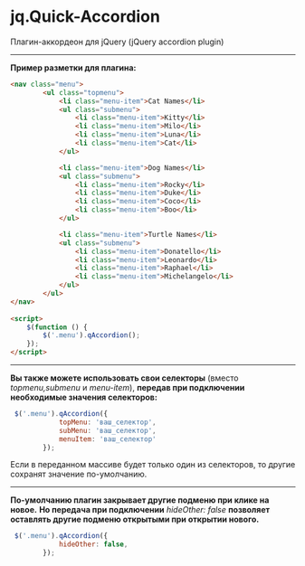 # jq.Quick-Accordion
Плагин-аккордеон для jQuery  (jQuery accordion plugin)
<hr>

**Пример разметки для плагина:**

```html
<nav class="menu">
        <ul class="topmenu">
            <li class="menu-item">Cat Names</li>
            <ul class="submenu">
                <li class="menu-item">Kitty</li>
                <li class="menu-item">Milo</li>
                <li class="menu-item">Luna</li>
                <li class="menu-item">Cat</li>
            </ul>

            <li class="menu-item">Dog Names</li>
            <ul class="submenu">
                <li class="menu-item">Rocky</li>
                <li class="menu-item">Duke</li>
                <li class="menu-item">Coco</li>
                <li class="menu-item">Boo</li>
            </ul>

            <li class="menu-item">Turtle Names</li>
            <ul class="submenu">
                <li class="menu-item">Donatello</li>
                <li class="menu-item">Leonardo</li>
                <li class="menu-item">Raphael</li>
                <li class="menu-item">Michelangelo</li>
            </ul>
        </ul>
</nav>
    
<script>
    $(function () {
        $('.menu').qAccordion();
    });
</script>
```
<hr>

**Вы также можете использовать свои селекторы**
(вместо *topmenu,submenu* и *menu-item*),
**передав при подключении необходимые значения селекторов:**

```js
 $('.menu').qAccordion({
            topMenu: 'ваш_селектор',
            subMenu: 'ваш_селектор',
            menuItem: 'ваш_селектор'
        });
```
Если в переданном массиве будет только один из селекторов, то другие сохранят значение по-умолчанию.
<hr>

**По-умолчанию плагин закрывает другие подменю при клике на новое.**
**Но передача при подключении** *hideOther: false* **позволяет оставлять другие подменю открытыми при открытии нового.**
```js
 $('.menu').qAccordion({
            hideOther: false,
        });
```
